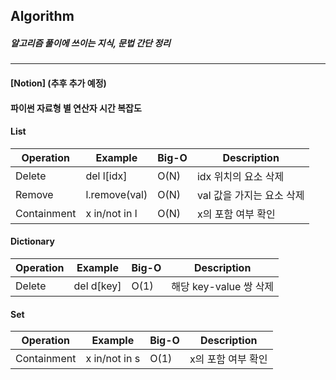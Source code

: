 ## Algorithm

##### 알고리즘 풀이에 쓰이는 지식, 문법 간단 정리

---------------------

#### [Notion] (추후 추가 예정)

#### 파이썬 자료형 별 연산자 시간 복잡도

#### List
|Operation|Example|Big-O|Description|
|---|---|---|---|
|Delete|del l[idx]|O(N)|idx 위치의 요소 삭제|
|Remove|l.remove(val)|O(N)|val 값을 가지는 요소 삭제|
|Containment|x in/not in l|O(N)|x의 포함 여부 확인|

#### Dictionary
|Operation|Example|Big-O|Description|
|---|---|---|---|
|Delete|del d[key]|O(1)|해당 key-value 쌍 삭제|

#### Set
|Operation|Example|Big-O|Description|
|---|---|---|---|
|Containment|x in/not in s|O(1)|x의 포함 여부 확인|

